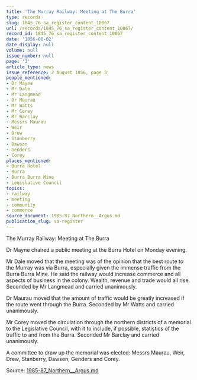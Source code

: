 ```yaml
---
title: 'The Murray Railway: Meeting at The Burra'
type: records
slug: 1845_76_sa_register_content_10067
url: /records/1845_76_sa_register_content_10067/
record_id: 1845_76_sa_register_content_10067
date: '1856-08-02'
date_display: null
volume: null
issue_number: null
page: '3'
article_type: news
issue_reference: 2 August 1856, page 3
people_mentioned:
- Dr Mayne
- Mr Dale
- Mr Langmead
- Dr Maurau
- Mr Watts
- Mr Corey
- Mr Barclay
- Messrs Maurau
- Weir
- Drew
- Stanberry
- Dawson
- Genders
- Corey
places_mentioned:
- Burra Hotel
- Burra
- Burra Burra Mine
- Legislative Council
topics:
- railway
- meeting
- community
- commerce
source_document: 1985-87_Northern__Argus.md
publication_slug: sa-register
---
```


The Murray Railway: Meeting at The Burra

Dr Mayne chaired a public meeting at the Burra Hotel on Monday evening.

Mr Dale moved that the meeting was of the opinion that the best route to the Murray was via Burra, especially given the immense traffic from the Burra Burra Mine.  He said the railway would increase commerce and all aspects of business in the colony.  Wealth, revenue and trade would all rise.  Seconded by Mr Langmead and carried unanimously.

Dr Maurau moved that the amount of traffic would be greatly increased if the route went through the Burra.  Seconded by Mr Watts and carried unanimously.

Mr Corey moved the circulation through the northern districts of a memorial to the Legislative Council, with it to include, if possible, statistics of the traffic to and from the Burra.  Seconded Mr Barclay and carried unanimously.

A committee to draw up the memorial was elected: Messrs Maurau, Weir, Drew, Stanberry, Dawson, Genders and Corey.

Source: [1985-87_Northern__Argus.md](/downloads/markdown/1985-87_Northern__Argus.md)
